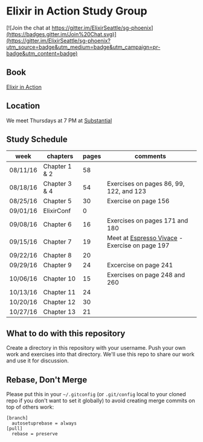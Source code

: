 # Elixir in Action Study Group
[![Join the chat at https://gitter.im/ElixirSeattle/sg-phoenix](https://badges.gitter.im/Join%20Chat.svg)](https://gitter.im/ElixirSeattle/sg-phoenix?utm_source=badge&utm_medium=badge&utm_campaign=pr-badge&utm_content=badge)

## Book
[Elixir in Action](https://www.manning.com/books/elixir-in-action)

## Location
We meet Thursdays at 7 PM at [Substantial](https://www.google.com/maps/place/Substantial/@47.6154813,-122.3224841,17z/data=!3m1!4b1!4m5!3m4!1s0x54906ad404bc6819:0xec15a3c02dc792f5!8m2!3d47.6154813!4d-122.3202954)

## Study Schedule
week     | chapters        | pages | comments
---------|-----------------|-------|---------
08/11/16 | Chapter 1 & 2   | 58    |
08/18/16 | Chapter 3 & 4   | 54    | Exercises on pages 86, 99, 122, and 123
08/25/16 | Chapter 5       | 30    | Exercise on page 156
09/01/16 | ElixirConf      | 0     |
09/08/16 | Chapter 6       | 16    | Exercises on pages 171 and 180
09/15/16 | Chapter 7       | 19    | Meet at [Espresso Vivace](https://www.google.com/maps/place/Espresso+Vivace+Roasteria/@47.6238267,-122.322875,17z/data=!3m1!4b1!4m5!3m4!1s0x5490152ded7b27e9:0x25ea205bb393c770!8m2!3d47.6238267!4d-122.3206863) - Exercise on page 197
09/22/16 | Chapter 8       | 20    |
09/29/16 | Chapter 9       | 24    | Excercise on page 241
10/06/16 | Chapter 10      | 15    | Exercises on page 248 and 260
10/13/16 | Chapter 11      | 24    |
10/20/16 | Chapter 12      | 30    |
10/27/16 | Chapter 13      | 21    |

## What to do with this repository

Create a directory in this repository with your username. Push your own work and exercises into that directory. We'll use this repo to share our work and use it for discussion.

## Rebase, Don't Merge

Please put this in your `~/.gitconfig` (or `.git/config` local to your
cloned repo if you don't want to set it globally) to avoid creating
merge commits on top of others work:

```
[branch]
  autosetuprebase = always
[pull]
  rebase = preserve
```
